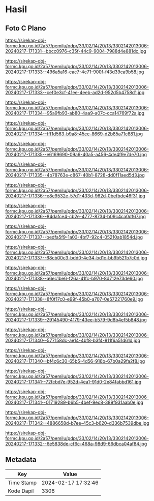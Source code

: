 # Hasil

## Foto C Plano

https://sirekap-obj-formc.kpu.go.id/2a57/pemilu/pdpr/33/02/14/20/13/3302142013006-20240217-171331--bbcc0976-c35f-44c9-9004-7988d4e881dc.jpg

https://sirekap-obj-formc.kpu.go.id/2a57/pemilu/pdpr/33/02/14/20/13/3302142013006-20240217-171333--496a5a16-cac7-4c71-900f-f43d39ca9b58.jpg

https://sirekap-obj-formc.kpu.go.id/2a57/pemilu/pdpr/33/02/14/20/13/3302142013006-20240217-171333--cef0e3cf-41ee-4eeb-ad2d-952d5b4758d1.jpg

https://sirekap-obj-formc.kpu.go.id/2a57/pemilu/pdpr/33/02/14/20/13/3302142013006-20240217-171334--95a9fb93-ab80-4aa9-a07c-cca14769f72a.jpg

https://sirekap-obj-formc.kpu.go.id/2a57/pemilu/pdpr/33/02/14/20/13/3302142013006-20240217-171334--fff1d563-b9a8-45ce-8669-d2b85a71c881.jpg

https://sirekap-obj-formc.kpu.go.id/2a57/pemilu/pdpr/33/02/14/20/13/3302142013006-20240217-171335--e6169690-09a6-40a5-a456-4de4f9e7de70.jpg

https://sirekap-obj-formc.kpu.go.id/2a57/pemilu/pdpr/33/02/14/20/13/3302142013006-20240217-171335--4b78763e-c867-40b1-8728-dd0f11aed5d3.jpg

https://sirekap-obj-formc.kpu.go.id/2a57/pemilu/pdpr/33/02/14/20/13/3302142013006-20240217-171336--e8e9532e-57d1-433d-962d-0befbde46f31.jpg

https://sirekap-obj-formc.kpu.go.id/2a57/pemilu/pdpr/33/02/14/20/13/3302142013006-20240217-171336--84dafce4-cb2e-4777-8734-b09c4ca0df67.jpg

https://sirekap-obj-formc.kpu.go.id/2a57/pemilu/pdpr/33/02/14/20/13/3302142013006-20240217-171337--bedfa5f9-1a03-4bf7-92c4-05210ab1854d.jpg

https://sirekap-obj-formc.kpu.go.id/2a57/pemilu/pdpr/33/02/14/20/13/3302142013006-20240217-171337--68cb00c3-bdd0-4e34-bd1c-bb9b521b7c0d.jpg

https://sirekap-obj-formc.kpu.go.id/2a57/pemilu/pdpr/33/02/14/20/13/3302142013006-20240217-171338--a6ec1be6-f26a-41fc-b970-8d712e73de60.jpg

https://sirekap-obj-formc.kpu.go.id/2a57/pemilu/pdpr/33/02/14/20/13/3302142013006-20240217-171338--8f0f17c0-e99f-45b0-a707-0e57221760e9.jpg

https://sirekap-obj-formc.kpu.go.id/2a57/pemilu/pdpr/33/02/14/20/13/3302142013006-20240217-171339--29145490-4179-43ee-b579-9d8b4ef5b848.jpg

https://sirekap-obj-formc.kpu.go.id/2a57/pemilu/pdpr/33/02/14/20/13/3302142013006-20240217-171340--577158dc-ae14-4bf8-b3f4-811f6a51d61d.jpg

https://sirekap-obj-formc.kpu.go.id/2a57/pemilu/pdpr/33/02/14/20/13/3302142013006-20240217-171340--bf4c6c30-65b5-4d56-916b-67b0a29fa2f8.jpg

https://sirekap-obj-formc.kpu.go.id/2a57/pemilu/pdpr/33/02/14/20/13/3302142013006-20240217-171341--72fcbd7e-952d-4ea1-91d0-2e84fabbd161.jpg

https://sirekap-obj-formc.kpu.go.id/2a57/pemilu/pdpr/33/02/14/20/13/3302142013006-20240217-171341--01719289-b6b5-4bef-9ec8-389f931aab0e.jpg

https://sirekap-obj-formc.kpu.go.id/2a57/pemilu/pdpr/33/02/14/20/13/3302142013006-20240217-171342--4886658d-b7ee-45c3-b620-d336b7539dbe.jpg

https://sirekap-obj-formc.kpu.go.id/2a57/pemilu/pdpr/33/02/14/20/13/3302142013006-20240217-171332--6e5838de-cf6c-468a-98d9-66dbca04af84.jpg


## Metadata

| Key        | Value               |
| ---------- | ------------------- |
| Time Stamp | 2024-02-17 17:32:46 |
| Kode Dapil | 3308                |



